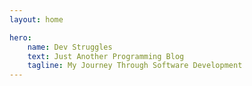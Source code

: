 ```yaml
---
layout: home

hero:
    name: Dev Struggles
    text: Just Another Programming Blog
    tagline: My Journey Through Software Development
---
```

